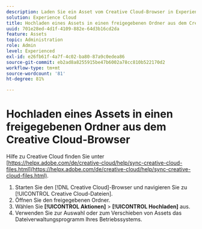 ```yaml
---
description: Laden Sie ein Asset vom Creative Cloud-Browser in Experience Cloud in einen freigegebenen Ordner hoch.
solution: Experience Cloud
title: Hochladen eines Assets in einen freigegebenen Ordner aus dem Creative Cloud-Browser
uuid: 701e28ed-4d1f-4109-882e-64d3b16cd2da
feature: Assets
topic: Administration
role: Admin
level: Experienced
exl-id: e26fb61f-4a7f-4c02-ba80-87a9c0edea86
source-git-commit: eb2ad8a8255915be47b6002a78cc810b522170d2
workflow-type: tm+mt
source-wordcount: '81'
ht-degree: 81%

---
```


# Hochladen eines Assets in einen freigegebenen Ordner aus dem Creative Cloud-Browser

Hilfe zu Creative Cloud finden Sie unter [https://helpx.adobe.com/de/creative-cloud/help/sync-creative-cloud-files.html](https://helpx.adobe.com/de/creative-cloud/help/sync-creative-cloud-files.html).

1. Starten Sie den [!DNL Creative Cloud]-Browser und navigieren Sie zu [!UICONTROL Creative Cloud-Dateien].
1. Öffnen Sie den freigegebenen Ordner.
1. Wählen Sie **[!UICONTROL Aktionen]** > **[!UICONTROL Hochladen]** aus.
1. Verwenden Sie zur Auswahl oder zum Verschieben von Assets das Dateiverwaltungsprogramm Ihres Betriebssystems.
